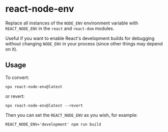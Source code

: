 # react-node-env

Replace all instances of the `NODE_ENV` environment variable with `REACT_NODE_ENV` in the `react` and `react-dom` modules.

Useful if you want to enable React's development builds for debugging without changing `NODE_ENV` in your process (since other things may depend on it).

## Usage

To convert:

```
npx react-node-env@latest
```

or revert:

```
npx react-node-env@latest --revert
```

Then you can set the `REACT_NODE_ENV` as you wish, for example:

```
REACT_NODE_ENV='development' npm run build
```
